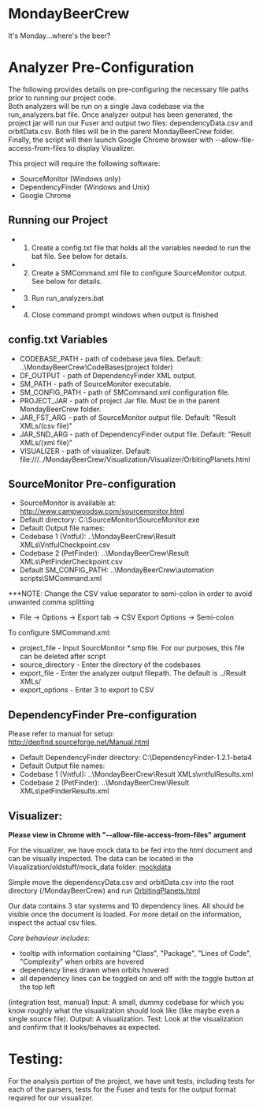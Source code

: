 MondayBeerCrew
==============

It's Monday...where's the beer?


Analyzer Pre-Configuration
=====================
The following provides details on pre-configuring the necessary file paths prior to running our project code.  
Both analyzers will be run on a single Java codebase via the run_analyzers.bat file. Once analyzer output has been 
generated, the project jar will run our Fuser and output two files: dependencyData.csv and orbitData.csv. Both 
files will be in the parent MondayBeerCrew folder. Finally, the script will then launch Google Chrome browser 
with --allow-file-access-from-files to display Visualizer.

This project will require the following software:
* SourceMonitor (Windows only)
* DependencyFinder (Windows and Unix)
* Google Chrome

Running our Project
-------------------
* 1. Create a config.txt file that holds all the variables needed to run the bat file. See below for details.
* 2. Create a SMCommand.xml file to configure SourceMonitor output. See below for details.
* 3. Run run_analyzers.bat
* 4. Close command prompt windows when output is finished


config.txt Variables
----------------------------------
* CODEBASE_PATH 	- path of codebase java files. Default: ..\MondayBeerCrew\CodeBases\(project folder)
* DF_OUTPUT 		- path of DependencyFinder XML output.
* SM_PATH			- path of SourceMonitor executable. 
* SM_CONFIG_PATH	- path of SMCommand.xml configuration file.
* PROJECT_JAR		- path of project Jar file. Must be in the parent MondayBeerCrew folder.
* JAR_FST_ARG		- path of SourceMonitor output file. Default: "Result XMLs/(csv file)"
* JAR_SND_ARG		- path of DependencyFinder output file. Default: "Result XMLs/(xml file)"
* VISUALIZER		- path of visualizer. Default: file:///../MondayBeerCrew/Visualization/Visualizer/OrbitingPlanets.html


SourceMonitor Pre-configuration
----------------------------------
* SourceMonitor is available at: http://www.campwoodsw.com/sourcemonitor.html
* Default directory: C:\SourceMonitor\SourceMonitor.exe
* Default Output file names: 
* Codebase 1 (Vntful):  ..\MondayBeerCrew\Result XMLs\VntfulCheckpoint.csv
* Codebase 2 (PetFinder): ..\MondayBeerCrew\Result XMLs\PetFinderCheckpoint.csv 
* Default SM_CONFIG_PATH:    	..\MondayBeerCrew\automation scripts\SMCommand.xml

***NOTE: Change the CSV value separator to semi-colon in order to avoid unwanted comma splitting
* File -> Options -> Export tab -> CSV Export Options -> Semi-colon

To configure SMCommand.xml:
* project_file - Input SourcMonitor *.smp file. For our purposes, this file can be deleted after script
* source_directory - Enter the directory of the codebases
* export_file - Enter the analyzer output filepath. The default is ../Result XMLs/
* export_options - Enter 3 to export to CSV


DependencyFinder Pre-configuration
----------------------------------
Please refer to manual for setup: http://depfind.sourceforge.net/Manual.html
* Default DependencyFinder directory: C:\DependencyFinder-1.2.1-beta4
* Default Output file names: 
* Codebase 1 (Vntful): ..\MondayBeerCrew\Result XMLs\vntfulResults.xml
* Codebase 2 (PetFinder): ..\MondayBeerCrew\Result XMLs\petFinderResults.xml

Visualizer:
------------

**Please view in Chrome with "--allow-file-access-from-files" argument**

For the visualizer, we have mock data to be fed into the html document and can be visually inspected. The data can be located in the Visualization/oldstuff/mock_data folder:
[mockdata](https://github.com/starkindustry/MondayBeerCrew/tree/master/Visualization/oldstuff/mock_data)

Simple move the dependencyData.csv and orbitData.csv into the root directory (/MondayBeerCrew) and run [OrbitingPlanets.html](https://github.com/starkindustry/MondayBeerCrew/blob/master/Visualization/Visualizer/OrbitingPlanets.html)

Our data contains 3 star systems and 10 dependency lines.  All should be visible once the document is loaded.  For more detail on the information, inspect
the actual csv files.

*Core behaviour includes:*

* tooltip with information containing "Class", "Package", "Lines of Code", "Complexity" when orbits are hovered
* dependency lines drawn when orbits hovered
* all dependency lines can be toggled on and off with the toggle button at the top left


(integration test, manual)
    Input: A small, dummy codebase for which you know roughly what the visualization should look like (like maybe even a single source file).
    Output: A visualization.
    Test: Look at the visualization and confirm that it looks/behaves as expected.
    
Testing: 
==============

For the analysis portion of the project, we have unit tests, including tests for each of the parsers, 
tests for the Fuser and tests for the output format required for our visualizer.  
